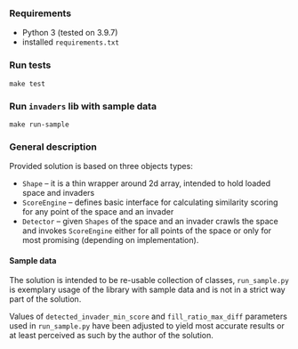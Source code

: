 ### Requirements
 - Python 3 (tested on 3.9.7)
 - installed `requirements.txt`


### Run tests

```shell
make test
```

### Run `invaders` lib with sample data

```shell
make run-sample
```


### General description

Provided solution is based on three objects types:
 - `Shape` – it is a thin wrapper around 2d array, intended to hold loaded space and invaders
 - `ScoreEngine` – defines basic interface for calculating similarity scoring for any point of the
    space and an invader
 - `Detector` –  given `Shapes` of the space and an invader crawls the space and invokes 
   `ScoreEngine` either for all points of the space or only for most promising (depending 
  on implementation).


#### Sample data

The solution is intended to be re-usable collection of classes, `run_sample.py` is exemplary usage 
of the library with sample data and is not in a strict way part of the solution.

Values of `detected_invader_min_score` and `fill_ratio_max_diff` parameters used in `run_sample.py` 
have been adjusted to yield most accurate results or at least perceived as such by the author 
of the solution.
